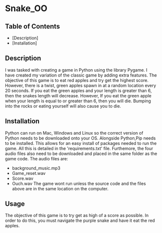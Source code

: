 # Snake_OO

## Table of Contents
* [Description]
* [Installation]

## Description
I was tasked with creating a game in Python using the library Pygame. I have created my variation of the classic game by adding extra features. The objective of this game is to eat red apples and try get the highest score. However, there is a twist, green apples spawn in at a random location every 20 seconds. If you eat the green apples and your length is greater than 6, then the snakes length will decrease. However, If you eat the green apple when your length is equal to or greater than 6, then you will die. Bumping into the rocks or eating yourself will also cause you to die.

## Installation
Python can run on Mac, Windows and Linux so the correct version of Python needs to be downloaded onto your OS. Alongside Python,Pip needs to be installed. This allows for an easy install of packages needed to run the game. All this is detailed in the 'requirements.txt' file. Furthemore, the four audio files also need to be downloaded and placed in the same folder as the game code. The audio files are:
* background_music.mp3
* Game_reset.wav
* Score.wav
* Ouch.wav
The game wont run unless the source code and the files above are in the same location on the computer.

## Usage
The objective of this game is to try get as high of a score as possible. In order to do this, you must navigate the purple snake and have it eat the red apples.



